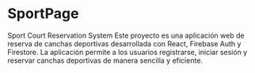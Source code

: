 # SportPage
Sport Court Reservation System Este proyecto es una aplicación web de reserva de canchas deportivas desarrollada con React, Firebase Auth y Firestore. La aplicación permite a los usuarios registrarse, iniciar sesión y reservar canchas deportivas de manera sencilla y eficiente.
